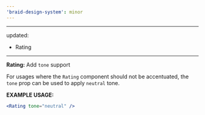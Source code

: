 ```yaml
---
'braid-design-system': minor
---
```


---
updated:
  - Rating
---

**Rating:** Add `tone` support

For usages where the `Rating` component should not be accentuated, the `tone` prop can be used to apply `neutral` tone.

**EXAMPLE USAGE:**
```jsx
<Rating tone="neutral" />
```
